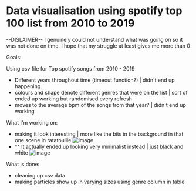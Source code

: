 # Data visualisation using spotify top 100 list from 2010 to 2019

--DISLAIMER--
I genuinely could not understand what was going on so it was not done on time. I hope that my struggle at least gives me more than 0 
 
Goals:

Using csv file for Top spotify songs from 2010 - 2019 
- Different years throughout time (timeout function?) | didn't end up happening
- colours and shape denote different genres that were on the list | sort of ended up working but randomised every refresh 
- moves to the average bpm of the songs from that year? | didn't end up working

What I'm working on:
- making it look interesting | more like the bits in the background in that one scene in ratatouille 
![image](https://user-images.githubusercontent.com/117172826/224526295-1ea6bfea-380a-40ea-a9b2-eae5189c3384.png)
- ^^ It actually ended up looking very minimalist instead | just black and white
![image](https://user-images.githubusercontent.com/117172826/225206897-5b609fe4-e078-41b6-9000-cbfd309fb659.png)


What is done: 
- cleaning up csv data
- making particles show up in varying sizes using genre column in table


